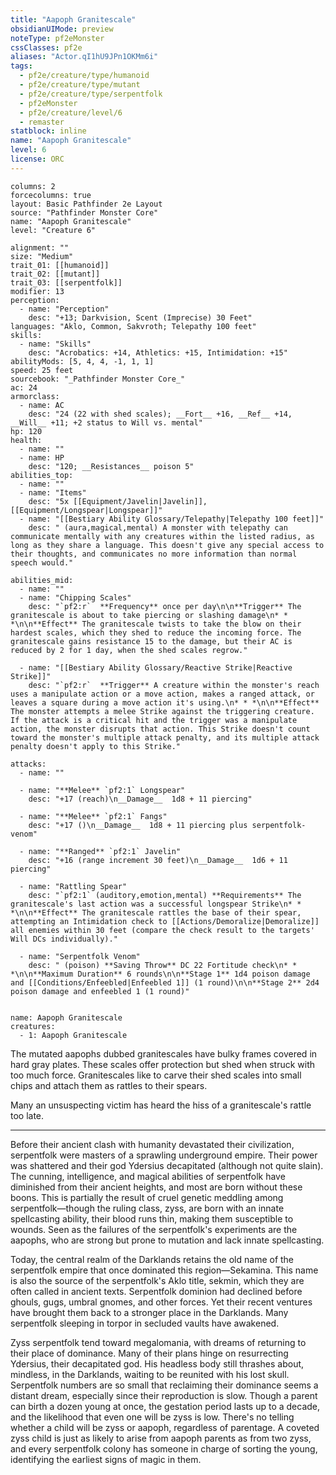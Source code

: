 ```yaml
---
title: "Aapoph Granitescale"
obsidianUIMode: preview
noteType: pf2eMonster
cssClasses: pf2e
aliases: "Actor.qI1hU9JPn1OKMm6i" 
tags:
  - pf2e/creature/type/humanoid
  - pf2e/creature/type/mutant
  - pf2e/creature/type/serpentfolk
  - pf2eMonster
  - pf2e/creature/level/6
  - remaster
statblock: inline
name: "Aapoph Granitescale"
level: 6
license: ORC
---
```


```statblock
columns: 2
forcecolumns: true
layout: Basic Pathfinder 2e Layout
source: "Pathfinder Monster Core"
name: "Aapoph Granitescale"
level: "Creature 6"

alignment: ""
size: "Medium"
trait_01: [[humanoid]]
trait_02: [[mutant]]
trait_03: [[serpentfolk]]
modifier: 13
perception:
  - name: "Perception"
    desc: "+13; Darkvision, Scent (Imprecise) 30 Feet"
languages: "Aklo, Common, Sakvroth; Telepathy 100 feet"
skills:
  - name: "Skills"
    desc: "Acrobatics: +14, Athletics: +15, Intimidation: +15"
abilityMods: [5, 4, 4, -1, 1, 1]
speed: 25 feet
sourcebook: "_Pathfinder Monster Core_"
ac: 24
armorclass:
  - name: AC
    desc: "24 (22 with shed scales); __Fort__ +16, __Ref__ +14, __Will__ +11; +2 status to Will vs. mental"
hp: 120
health:
  - name: ""
  - name: HP
    desc: "120; __Resistances__ poison 5"
abilities_top:
  - name: ""
  - name: "Items"
    desc: "5x [[Equipment/Javelin|Javelin]], [[Equipment/Longspear|Longspear]]"
  - name: "[[Bestiary Ability Glossary/Telepathy|Telepathy 100 feet]]"
    desc: " (aura,magical,mental) A monster with telepathy can communicate mentally with any creatures within the listed radius, as long as they share a language. This doesn't give any special access to their thoughts, and communicates no more information than normal speech would."

abilities_mid:
  - name: ""
  - name: "Chipping Scales"
    desc: "`pf2:r`  **Frequency** once per day\n\n**Trigger** The granitescale is about to take piercing or slashing damage\n* * *\n\n**Effect** The granitescale twists to take the blow on their hardest scales, which they shed to reduce the incoming force. The granitescale gains resistance 15 to the damage, but their AC is reduced by 2 for 1 day, when the shed scales regrow."

  - name: "[[Bestiary Ability Glossary/Reactive Strike|Reactive Strike]]"
    desc: "`pf2:r`  **Trigger** A creature within the monster's reach uses a manipulate action or a move action, makes a ranged attack, or leaves a square during a move action it's using.\n* * *\n\n**Effect** The monster attempts a melee Strike against the triggering creature. If the attack is a critical hit and the trigger was a manipulate action, the monster disrupts that action. This Strike doesn't count toward the monster's multiple attack penalty, and its multiple attack penalty doesn't apply to this Strike."

attacks:
  - name: ""

  - name: "**Melee** `pf2:1` Longspear"
    desc: "+17 (reach)\n__Damage__  1d8 + 11 piercing"

  - name: "**Melee** `pf2:1` Fangs"
    desc: "+17 ()\n__Damage__  1d8 + 11 piercing plus serpentfolk-venom"

  - name: "**Ranged** `pf2:1` Javelin"
    desc: "+16 (range increment 30 feet)\n__Damage__  1d6 + 11 piercing"

  - name: "Rattling Spear"
    desc: "`pf2:1` (auditory,emotion,mental) **Requirements** The granitescale's last action was a successful longspear Strike\n* * *\n\n**Effect** The granitescale rattles the base of their spear, attempting an Intimidation check to [[Actions/Demoralize|Demoralize]] all enemies within 30 feet (compare the check result to the targets' Will DCs individually)."

  - name: "Serpentfolk Venom"
    desc: " (poison) **Saving Throw** DC 22 Fortitude check\n* * *\n\n**Maximum Duration** 6 rounds\n\n**Stage 1** 1d4 poison damage and [[Conditions/Enfeebled|Enfeebled 1]] (1 round)\n\n**Stage 2** 2d4 poison damage and enfeebled 1 (1 round)"
 
```

```encounter-table
name: Aapoph Granitescale
creatures:
  - 1: Aapoph Granitescale
```



The mutated aapophs dubbed granitescales have bulky frames covered in hard gray plates. These scales offer protection but shed when struck with too much force. Granitescales like to carve their shed scales into small chips and attach them as rattles to their spears.

Many an unsuspecting victim has heard the hiss of a granitescale's rattle too late.

* * *

Before their ancient clash with humanity devastated their civilization, serpentfolk were masters of a sprawling underground empire. Their power was shattered and their god Ydersius decapitated (although not quite slain). The cunning, intelligence, and magical abilities of serpentfolk have diminished from their ancient heights, and most are born without these boons. This is partially the result of cruel genetic meddling among serpentfolk—though the ruling class, zyss, are born with an innate spellcasting ability, their blood runs thin, making them susceptible to wounds. Seen as the failures of the serpentfolk's experiments are the aapophs, who are strong but prone to mutation and lack innate spellcasting.

Today, the central realm of the Darklands retains the old name of the serpentfolk empire that once dominated this region—Sekamina. This name is also the source of the serpentfolk's Aklo title, sekmin, which they are often called in ancient texts. Serpentfolk dominion had declined before ghouls, gugs, umbral gnomes, and other forces. Yet their recent ventures have brought them back to a stronger place in the Darklands. Many serpentfolk sleeping in torpor in secluded vaults have awakened.

Zyss serpentfolk tend toward megalomania, with dreams of returning to their place of dominance. Many of their plans hinge on resurrecting Ydersius, their decapitated god. His headless body still thrashes about, mindless, in the Darklands, waiting to be reunited with his lost skull. Serpentfolk numbers are so small that reclaiming their dominance seems a distant dream, especially since their reproduction is slow. Though a parent can birth a dozen young at once, the gestation period lasts up to a decade, and the likelihood that even one will be zyss is low. There's no telling whether a child will be zyss or aapoph, regardless of parentage. A coveted zyss child is just as likely to arise from aapoph parents as from two zyss, and every serpentfolk colony has someone in charge of sorting the young, identifying the earliest signs of magic in them.
